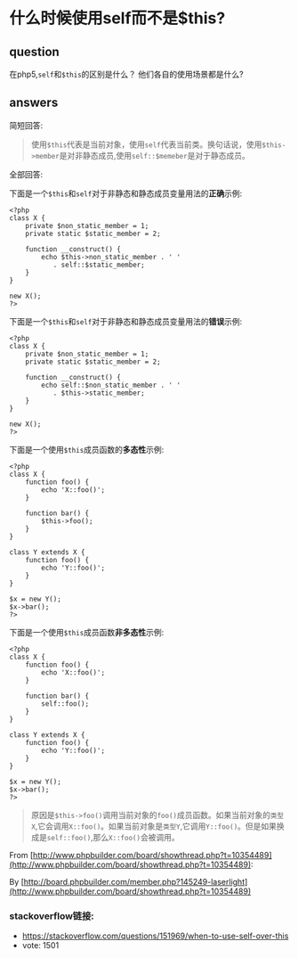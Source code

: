 # 什么时候使用self而不是$this?

## question
在php5,`self`和`$this`的区别是什么？
他们各自的使用场景都是什么?

## answers
简短回答:

> 使用`$this`代表是当前对象，使用`self`代表当前类。换句话说，使用`$this->member`是对非静态成员,使用`self::$memeber`是对于静态成员。

全部回答:

下面是一个`$this`和`self`对于非静态和静态成员变量用法的**正确**示例:

	<?php
	class X {
	    private $non_static_member = 1;
	    private static $static_member = 2;
	
	    function __construct() {
	        echo $this->non_static_member . ' '
	           . self::$static_member;
	    }
	}
	
	new X();
	?>

下面是一个`$this`和`self`对于非静态和静态成员变量用法的**错误**示例:

	<?php
	class X {
	    private $non_static_member = 1;
	    private static $static_member = 2;
	
	    function __construct() {
	        echo self::$non_static_member . ' '
	           . $this->static_member;
	    }
	}
	
	new X();
	?>

下面是一个使用`$this`成员函数的**多态性**示例:

	<?php
	class X {
	    function foo() {
	        echo 'X::foo()';
	    }
	
	    function bar() {
	        $this->foo();
	    }
	}
	
	class Y extends X {
	    function foo() {
	        echo 'Y::foo()';
	    }
	}
	
	$x = new Y();
	$x->bar();
	?>
	
下面是一个使用`$this`成员函数**非多态性**示例:
	
	<?php
	class X {
	    function foo() {
	        echo 'X::foo()';
	    }
	
	    function bar() {
	        self::foo();
	    }
	}
	
	class Y extends X {
	    function foo() {
	        echo 'Y::foo()';
	    }
	}
	
	$x = new Y();
	$x->bar();
	?>
	
> 	原因是`$this->foo()`调用当前对象的`foo()`成员函数。如果当前对象的`类型X`,它会调用`X::foo()`。如果当前对象是`类型Y`,它调用`Y::foo()`。但是如果换成是`self::foo()`,那么`X::foo()`会被调用。


From [http://www.phpbuilder.com/board/showthread.php?t=10354489](http://www.phpbuilder.com/board/showthread.php?t=10354489):

By [http://board.phpbuilder.com/member.php?145249-laserlight](http://www.phpbuilder.com/board/showthread.php?t=10354489)

### stackoverflow链接: 
* https://stackoverflow.com/questions/151969/when-to-use-self-over-this
* vote: 1501